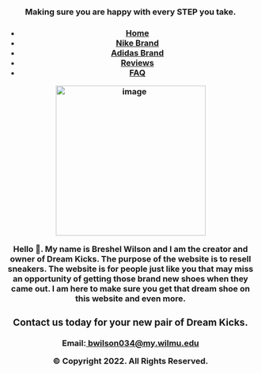  <html lang= 'en'>
   <!--
      Student Name: Breshel Wilson
      File Name: index.html
      Date:03/20/2022
   -->
 
   <head>
   <!-- Meta -->
   <meta charset="UTF-8"/>
   
   <!-- Google font-->
   <link href= "http://fonts.googleapis.com/css?family=Rancho&effect=static|3d-float" rel="stylesheet">
   
   <!-- Styles -->
   <link rel="stlyesheet">
   
   <!-- Scripts -->
   <scriot src= "scripts/index.js" defer>
   
   <!--meta viewport tag-->
   <meta name="viewport" content="width=device-width, initial-scale=1.0"> 
   <link rel='stylesheet' href='stylesheet.css'>
 
 <body>

 <header>
   <h3>Making sure you are happy with every STEP you take.<h3>
 <nav>
   <ul class="topnav">
   <li><a class="active" href="home">Home</a></li>
   <li><a href="nike brand"> Nike Brand</a></li>
   <li><a href="adidas brand"> Adidas Brand</a></li>
   <li><a href="reviews"> Reviews</a></li>
   <li><a href="faq"> FAQ</a></li>
   </ul>
 </nav>
     <img width="303" alt="image" src="https://user-images.githubusercontent.com/101943680/160324441-318b7e53-61c8-41ef-af63-20547cb72ad1.png">

  Hello 👋. My name is Breshel Wilson and I am the creator and owner of Dream Kicks. The purpose of the website is to resell sneakers. 
     The website is for people just like you that may miss an opportunity of getting those brand new shoes when they came out. I am here to make sure you get that dream shoe on this
  website and even more.

 <main>
   
 </main>

 <footer>
   <h3>Contact us today for your new pair of Dream Kicks.</h3>
   <p>Email:<a href= 'mailto:bwilson034@my.wilmu.edu'> bwilson034@my.wilmu.edu</a></p>
   <p>&copy; Copyright 2022. All Rights Reserved.</p>
 </footer>
    
